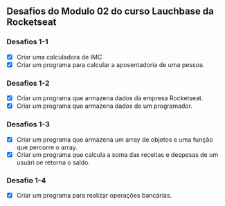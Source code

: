 ## Desafios do Modulo 02 do curso Lauchbase da Rocketseat

### Desafios 1-1

- [x] Criar uma calculadora de IMC
- [x] Criar um programa para calcular a aposentadoria de uma pessoa.

### Desafios 1-2

- [x] Criar um programa que armazena dados da empresa Rocketseat.
- [x] Criar um programa que armazena dados de um programador.

### Desafios 1-3

- [x] Criar um programa que armazena um array de objetos e uma função que percorre o array.
- [x] Criar um programa que calcula a soma das receitas e despesas de um usuári oe retorna o saldo.

### Desafio 1-4

-[x] Criar um programa para realizar operações bancárias.